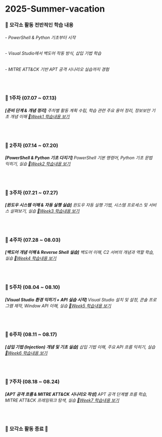 # 2025-Summer-vacation

### 🔐 **모각소 활동 전반적인 학습 내용**
###### - PowerShell & Python 기초부터 시작
###### - Visual Studio에서 백도어 작동 방식, 삽입 기법 학습
###### - MITRE ATT&CK 기반 APT 공격 시나리오 실습까지 경험
<br>

### **📌 1주차 (07.07 ~ 07.13)** 
###### **[준비 단계 & 개념 정리]**   주차별 활동 계획 수립, 학습 관련 주요 용어 정리, 정보보안 기초 개념 이해  [🔗Week1 학습내용 보기](./Week1.md)
<br>
 
### **📌 2주차 (07.14 ~ 07.20)**
###### **[PowerShell & Python 기초 다지기]**   PowerShell 기본 명령어, Python 기초 문법 익히기, 실습  [🔗Week2 학습내용 보기](./Week2.md)
<br>

### **📌 3주차 (07.21 ~ 07.27)**
###### **[윈도우 시스템 이해 & 자동 실행 실습]**   윈도우 자동 실행 기법, 시스템 프로세스 및 서비스 살펴보기, 실습  [🔗Week3 학습내용 보기](./Week3.md)
<br>

### **📌 4주차 (07.28 ~ 08.03)**
###### **[백도어 개념 이해 & Reverse Shell 실습]**   백도어 이해, C2 서버의 개념과 역할 학습, 실습  [🔗Week4 학습내용 보기](./Week4.md)
<br>
   
### **📌 5주차 (08.04 ~ 08.10)**
###### **[Visual Studio 환경 익히기 + API 실습 시작]**   Visual Studio 설치 및 설정, 콘솔 프로그램 제작, Window API 이해, 실습  [🔗Week5 학습내용 보기](./Week5.md)
<br>

### **📌 6주차 (08.11 ~ 08.17)**
###### **[삽입 기법 (Injection) 개념 및 기초 실습]**   삽입 기법 이해, 주요 API 흐름 익히기, 실습  [🔗Week6 학습내용 보기](./Week6.md)
<br>

### **📌 7주차 (08.18 ~ 08.24)**
###### **[APT 공격 흐름 & MITRE ATT&CK 시나리오 작성]**   APT 공격 단계별 흐름 학습, MITRE ATT&CK 프레임워크 탐색, 실습  [🔗Week7 학습내용 보기](./Week7.md)
<br>
  
### 🏁  **모각소 활동 종료**  🏁

